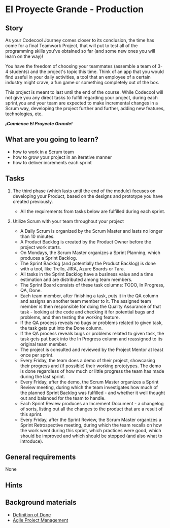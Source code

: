 # El Proyecte Grande - Production

## Story

As your Codecool Journey comes closer to its conclusion, the time has come for a final Teamwork Project, 
that will put to test all of the programming skills you've obtained so far (and some new ones you will learn on the way)!

You have the freedom of choosing your teammates (assemble a team of 3-4 students) and the project's topic this time.
Think of an app that you would find useful in your daily activities, a tool that an employee of a certain industry might crave,
a fun game or something completely out of the box.

This project is meant to last until the end of the course. While Codecool will not give you any direct tasks to fulfill regarding your project, 
during each sprint,you and your team are expected to make incremental changes in a Scrum way, developing the project further and further,
adding new features, technologies, etc.

***¡Comience El Proyecte Grande!***

## What are you going to learn?

- how to work in a Scrum team
- how to grow your project in an iterative manner
- how to deliver increments each sprint

## Tasks

1. The third phase (which lasts until the end of the module) focuses on developing your Product, based on the designs and prototype you have created previously.
    - All the requirements from tasks below are fulfilled during each sprint.

2. Utilize Scrum with your team throughout your project
    - A Daily Scrum is organized by the Scrum Master and lasts no longer than 10 minutes.
    - A Product Backlog is created by the Product Owner before the project work starts.
    - On Mondays, the Scrum Master organizes a Sprint Planning, which produces a Sprint Backlog.
    - The Sprint Backlog (and potentially the Product Backlog) is done with a tool, like Trello, JIRA, Azure Boards or Tara.
    - All tasks in the Sprint Backlog have a business value and a time estimation and are distributed among team members.
    - The Sprint Board consists of these task columns: TODO, In Progress, QA, Done.
    - Each team member, after finishing a task, puts it in the QA column and assigns an another team member to it. The assigned team member is then responsible for doing the Quality Assurance of that task - looking at the code and checking it for potential bugs and problems, and then testing the working feature.
    - If the QA process reveals no bugs or problems related to given task, the task gets put into the Done column.
    - If the QA process reveals bugs or problems related to given task, the task gets put back into the In Progress column  and reassigned to its original team member.
    - The project is consulted and reviewed by the Project Mentor at least once per sprint.
    - Every Friday, the team does a demo of their project, showcasing their progress and (if possible) their working prototypes. The demo is done regardless of how much or little progress the team has made during the last sprint.
    - Every Friday, after the demo, the Scrum Master organizes a Sprint Review meeting, during which the team investigates how much of the planned Sprint Backlog was fulfilled - and whether it well thought out and balanced for the team to handle.
    - Each Sprint Review produces an Increment Document - a changelog of sorts, listing out all the changes  to the product that are a result of this sprint.
    - Every Friday, after the Sprint Review, the Scrum Master organizes a Sprint Retrospective meeting, during which the team recalls on how the work went during this sprint, which practices were good, which should be improved and which should be stopped (and also what to introduce).

## General requirements

None

## Hints



## Background materials

- <i class="far fa-exclamation"></i> [Definition of Done](project/curriculum/materials/pages/methodology/definition-of-done.md)
- <i class="far fa-exclamation"></i> [Agile Project Management](https://journey.code.cool/v2/project/curriculum/materials/pages/methodology/agile-project-management.md)
